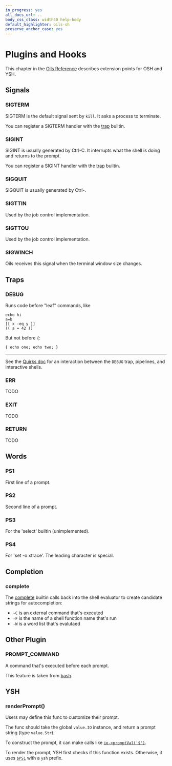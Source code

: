 ```yaml
---
in_progress: yes
all_docs_url: ..
body_css_class: width40 help-body
default_highlighter: oils-sh
preserve_anchor_case: yes
---
```


Plugins and Hooks
===

This chapter in the [Oils Reference](index.html) describes extension points for
OSH and YSH.

<div id="toc">
</div>

## Signals

### SIGTERM

SIGTERM is the default signal sent by `kill`.  It asks a process to terminate.

You can register a SIGTERM handler with the [trap][] builtin.

[trap]: chap-builtin-cmd.html#trap

### SIGINT

SIGINT is usually generated by Ctrl-C.  It interrupts what the shell is doing
and returns to the prompt.

You can register a SIGINT handler with the [trap][] builtin.

### SIGQUIT

SIGQUIT is usually generated by Ctrl-\.

### SIGTTIN

Used by the job control implementation.

### SIGTTOU

Used by the job control implementation.

### SIGWINCH

Oils receives this signal when the terminal window size changes.

## Traps

### DEBUG

Runs code before "leaf" commands, like

    echo hi
    a=b
    [[ x -eq y ]]
    (( a = 42 ))

But not before `{`:

    { echo one; echo two; }

---

See the [Quirks doc](../quirks.html) for an interaction between the `DEBUG`
trap, pipelines, and interactive shells.

### ERR

TODO

### EXIT

TODO

### RETURN

TODO

## Words

<!--
<h3 id="PS1">PS1</h3>
-->

### PS1

First line of a prompt.

### PS2

Second line of a prompt.

### PS3

For the 'select' builtin (unimplemented).

### PS4

For 'set -o xtrace'.  The leading character is special.

## Completion

### complete

The [complete][] builtin calls back into the shell evaluator to create
candidate strings for autocompletion:

- `-C` is an external command that's executed
- `-F` is the name of a shell function name that's run
- `-W` is a word list that's evalutaed

[complete]: chap-builtin-cmd.html#complete

## Other Plugin

### PROMPT_COMMAND

A command that's executed before each prompt.

This feature is taken from [bash]($xref).

## YSH

### renderPrompt()

Users may define this func to customize their prompt.

The func should take the global `value.IO` instance, and return a prompt string
(type `value.Str`).

To construct the prompt, it can make calls like
[`io->promptVal('$')`]($chap-type-method:promptVal).

To render the prompt, YSH first checks if this function exists.  Otherwise, it
uses [`$PS1`]($chap-plugin:PS1) with a `ysh` prefix.

<!-- note: doctools/cmark.py turns promptVal -> promptval -->


